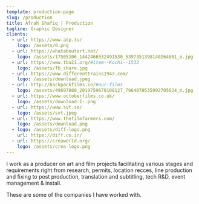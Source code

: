 ```yaml
---
template: production-page
slug: /production
title: Afrah Shafiq | Production
tagline: Graphic Designer
clients:
  - url: https://www.atp.tv/
    logo: /assets/0.png
  - url: https://whataboutart.net/
    logo: /assets/17505106_1442466532491530_5397351398140264881_o.jpg
  - url: https://www.tba21.org/#item--Kochi--1533
    logo: /assets/fb_share.jpg
  - url: https://www.differenttrains1947.com/
    logo: /assets/download.jpeg
  - url: http://backpackfilms.in/#our-films
    logo: /assets/49697080_2019759678108127_7964070535992705024_n.jpg
  - url: https://www.octoberfilms.co.uk/
    logo: /assets/download-1-.png
  - url: https://www.svt.se/
    logo: /assets/svt.jpeg
  - url: https://www.thefilmfarmers.com/
    logo: /assets/download.png
  - logo: /assets/diff-logo.png
    url: https://diff.co.in/
  - url: https://creaworld.org/
    logo: /assets/crea-logo.png
---
```

I work as a producer on art and film projects facilitating various stages and requirements right from research, permits, location recces, line production and fixing to post production, translation and subtitling, tech R&D, event management & install. 

These are some of the companies I have worked with.